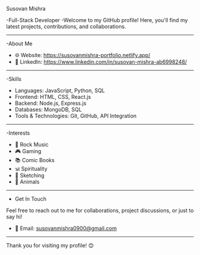 
 Susovan Mishra

-Full-Stack Developer
-Welcome to my GitHub profile! Here, you'll find my latest projects, contributions, and collaborations.

---

-About Me

- 🌐 Website: https://susovanmishra-portfolio.netlify.app/
- 💼 LinkedIn: https://www.linkedin.com/in/susovan-mishra-ab6998248/

---

-Skills

- Languages: JavaScript, Python, SQL
- Frontend: HTML, CSS, React.js
- Backend: Node.js, Express.js
- Databases: MongoDB, SQL
- Tools & Technologies: Git, GitHub, API Integration

---

-Interests

- 🎸 Rock Music
- 🎮 Gaming
- 📚 Comic Books
- 🕉️ Spirituality
- 🎨 Sketching
- 🐾 Animals

---

- Get In Touch

Feel free to reach out to me for collaborations, project discussions, or just to say hi!

- 📧 Email: susovanmishra0900@gmail.com

---

Thank you for visiting my profile! 😊
